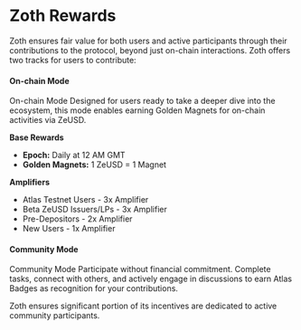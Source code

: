 # Zoth Rewards

Zoth ensures fair value for both users and active participants through their contributions to the protocol, beyond just on-chain interactions. Zoth offers two tracks for users to contribute:

#### On-chain Mode

On-chain Mode Designed for users ready to take a deeper dive into the ecosystem, this mode enables earning Golden Magnets for on-chain activities via ZeUSD.

**Base Rewards**

* **Epoch:** Daily at 12 AM GMT
* **Golden Magnets:** 1 ZeUSD = 1 Magnet

**Amplifiers**

* Atlas Testnet Users - 3x Amplifier
* Beta ZeUSD Issuers/LPs - 3x Amplifier
* Pre-Depositors - 2x Amplifier
* New Users - 1x Amplifier

#### Community Mode

Community Mode Participate without financial commitment. Complete tasks, connect with others, and actively engage in discussions to earn Atlas Badges as recognition for your contributions.

Zoth ensures significant portion of its incentives are dedicated to active community participants.
